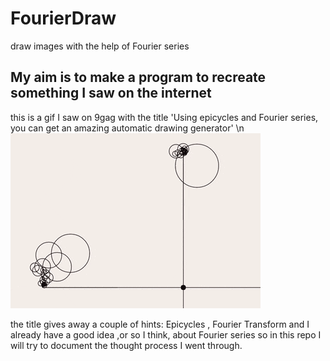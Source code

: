 # FourierDraw
draw images with the help of Fourier series

## My aim is to make a program to recreate something I saw on the internet

this is a gif I saw on 9gag with the title 'Using epicycles and Fourier series, you can get an amazing automatic drawing generator' \n
![Alt Text](https://raw.githubusercontent.com/ansnoussi/FourierDraw/master/image.gif)

the title gives away a couple of hints: Epicycles , Fourier Transform
and I already have a good idea ,or so I think, about Fourier series
so in this repo I will try to document the thought process I went through.
